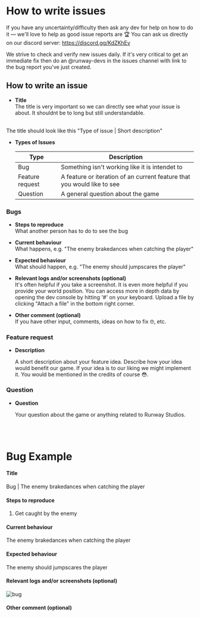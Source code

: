# How to write issues
If you have any uncertainty/difficulty then ask any dev for help on how to do it — we'll love to help as good issue reports are 🏆
You can ask us directly on our discord server: https://discord.gg/KdZKhEv

We strive to check and verify new issues daily. If it's very critical to get an immediate fix then do an @runway-devs in the issues channel with link to the bug report you've just created.

## How to write an issue
- **Title**  
The title is very important so we can directly see what your issue is about. It shouldnt be to long but still understandable.
<br> 
The title should look like this  "Type of issue | Short description"

- **Types of Issues**

    | Type | Description |
    | ----------- | ----------- |
    | Bug | Something isn't working like it is intendet to |
    | Feature request | A feature or iteration of an current feature that you would like to see |
    | Question | A general question about the game |


### Bugs
- **Steps to reproduce**  
What another person has to do to see the bug

- **Current behaviour**  
What happens, e.g. "The enemy brakedances when catching the player"

- **Expected behaviour**  
What should happen, e.g. "The enemy should jumpscares the player"

- **Relevant logs and/or screenshots (optional)**  
It's often helpful if you take a screenshot. It is even more helpful if you provide your world position. You can access more in depth data by opening the dev console by hitting '#' on your keyboard.
Upload a file by clicking "Attach a file" in the bottom right corner.

- **Other comment (optional)**  
If you have other input, comments, ideas on how to fix 🤓, etc.


### Feature request
- **Description**

    A short description about your feature idea. Describe how your idea would benefit our game. If your idea is to our liking we might implement it. You would be mentioned in the credits of course 😳.

### Question
- **Question** 

    Your question about the game or anything related to Runway Studios.


<br><br>
# Bug Example

#### Title
Bug | The enemy brakedances when catching the player 

#### Steps to reproduce 
1. Get caught by the enemy

#### Current behaviour 
The enemy brakedances when catching the player

#### Expected behaviour 
The enemy should jumpscares the player

#### Relevant logs and/or screenshots (optional)
![bug](img)

#### Other comment (optional)
